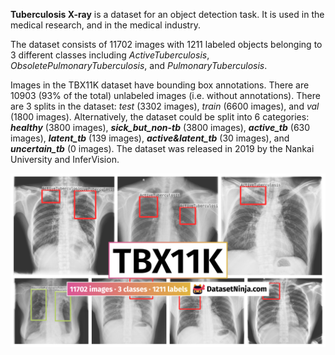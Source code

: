 **Tuberculosis X-ray** is a dataset for an object detection task. It is used in the medical research, and in the medical industry. 

The dataset consists of 11702 images with 1211 labeled objects belonging to 3 different classes including *ActiveTuberculosis*, *ObsoletePulmonaryTuberculosis*, and *PulmonaryTuberculosis*.

Images in the TBX11K dataset have bounding box annotations. There are 10903 (93% of the total) unlabeled images (i.e. without annotations). There are 3 splits in the dataset: *test* (3302 images), *train* (6600 images), and *val* (1800 images). Alternatively, the dataset could be split into 6 categories: ***healthy*** (3800 images), ***sick_but_non-tb*** (3800 images), ***active_tb*** (630 images), ***latent_tb*** (139 images), ***active&latent_tb*** (30 images), and ***uncertain_tb*** (0 images). The dataset was released in 2019 by the Nankai University and InferVision.

<img src="https://github.com/dataset-ninja/tbx-11k/raw/main/visualizations/poster.png">

